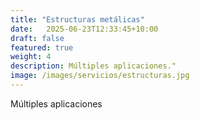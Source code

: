 ```yaml
---
title: "Estructuras metálicas"
date:   2025-06-23T12:33:45+10:00
draft: false
featured: true
weight: 4
description: Múltiples aplicaciones."
image: /images/servicios/estructuras.jpg
---
```


Múltiples aplicaciones


